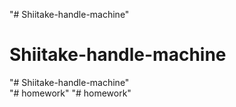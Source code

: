 "# Shiitake-handle-machine" 
# Shiitake-handle-machine
"# Shiitake-handle-machine"  
"# homework" 
"# homework" 
